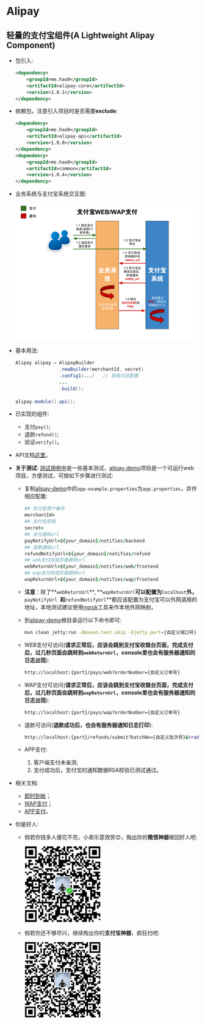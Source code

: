 # Alipay

轻量的支付宝组件(A Lightweight Alipay Component)
---

+ 包引入:
	
	```xml
	<dependency>
        <groupId>me.hao0</groupId>
        <artifactId>alipay-core</artifactId>
        <version>1.0.1</version>
    </dependency>
	```
	
+ 依赖包，注意引入项目时是否需要**exclude**:

	```xml
	<dependency>
        <groupId>me.hao0</groupId>
        <artifactId>alipay-api</artifactId>
        <version>1.0.0</version>
    </dependency>
    <dependency>
        <groupId>me.hao0</groupId>
        <artifactId>common</artifactId>
        <version>1.0.4</version>
    </dependency>
	
	```

+ 业务系统与支付宝系统交互图:
	
	![](flow.png)
	
+ 基本用法:
	
	```java
	Alipay alipay = AlipayBuilder
                    .newBuilder(merchantId, secret)
                    .config1(...)	// 其他可选配置
                    ...
                    .build();
    
    alipay.module().api();
	```

+ 已实现的组件:

	+ 支付``pay()``;
	+ 退款``refund()``;
	+ 验证``verify()``。
		
+ API文档[这里](API.md)。

+ **关于测试**: [测试用例中](src/test/java/me/hao0/alipay/AlipayTest.java)是一些基本测试，[alipay-demo](alipay-demo)项目是一个可运行web项目，方便测试，可按如下步骤进行测试: 
	
	+  复制[alipay-demo](alipay-demo)中的``app-example.properties``为``app.properties``，并作相应配置:

		```ruby
		## 支付宝商户编号
		merchantId=
		## 支付宝密钥
		secret=
		## 支付通知url
		payNotifyUrl=${your_domain}/notifies/backend
		## 退款通知url
		refundNotifyUrl=${your_domain}/notifies/refund
		## web支付完成页面跳转url
		webReturnUrl=${your_domain}/notifies/web/frontend
		## wap支付完成页面跳转url
		wapReturnUrl=${your_domain}/notifies/wap/frontend
		```
	
	+ **注意**：除了**``webReturnUrl``**, **``wapReturnUrl``**可以配置为**``localhost``**外，**``payNotifyUrl ``**和**``refundNotifyUrl``**都应该配置为支付宝可以外网调用的地址，本地测试建议使用[ngrok](https://ngrok.com/)工具来作本地外网映射。

	+ 到[alipay-demo](alipay-demo)根目录运行以下命令即可:

		```bash
		mvn clean jetty:run -Dmaven.test.skip -Djetty.port={自定义端口号}
		```
	
	+ WEB支付可访问(**请求正常后，应该会跳到支付宝收银台页面，完成支付后，过几秒页面会跳转到``webReturnUrl``，console里也会有服务器通知的日志出现**):
		
		```bash
		http://localhost:{port}/pays/web?orderNumber={自定义订单号}
		```	

	+ WAP支付可访问(**请求正常后，应该会跳到支付宝收银台页面，完成支付后，过几秒页面会跳转到``wapReturnUrl``，console里也会有服务器通知的日志出现**):
	
		```bash
		http://localhost:{port}/pays/wap?orderNumber={自定义订单号}
		```
	
	+ 退款可访问(**退款成功后，也会有服务器通知日志打印**):

		```bash
		http://localhost:{port}/refunds/submit?batchNo={自定义批次号}&tradeNo={服务器通知日志中的tradeNo}
		```
	
	+ APP支付: 
		
		1. 客户端支付未亲测;
		2. 支付成功后，支付宝的通知数据RSA校验已测试通过。 
	
+ 相关文档:
	
	+ [即时到帐](http://doc.open.alipay.com/doc2/detail?treeId=62&articleId=103566&docType=1)；
	+ [WAP支付](http://doc.open.alipay.com/doc2/detail?treeId=60&articleId=103564&docType=1)；
	+ [APP支付](http://doc.open.alipay.com/doc2/detail?treeId=59&articleId=103563&docType=1)。

+ 你是好人:

	+ 倘若你钱多人傻花不完，小弟乐意效劳😊，掏出你的**微信神器**做回好人吧:
		
		<img src="wechat.png" width="200">
	
	+ 倘若你还不够尽兴，继续掏出你的**支付宝神器**，疯狂扫吧:

		<img src="alipay.png" width="200">
        